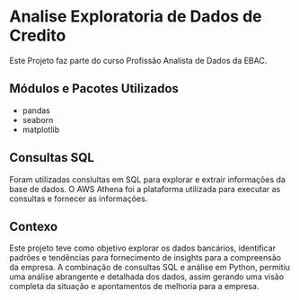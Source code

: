 # Analise Exploratoria de Dados de Credito

Este Projeto faz parte do curso Profissão Analista de Dados da EBAC.

## Módulos e Pacotes Utilizados
- pandas
- seaborn
- matplotlib

## Consultas SQL

Foram utilizadas conslultas em SQL para explorar e extrair informações da base de dados. O AWS Athena foi a plataforma utilizada para executar as consultas e fornecer as informações.

## Contexo

Este projeto teve como objetivo explorar os dados bancários, identificar padrões e tendências para fornecimento de insights para a compreensão da empresa. A combinação de consultas SQL e análise em Python, permitiu uma análise abrangente e detalhada dos dados, assim gerando uma visão completa da situação e apontamentos de melhoria para a empresa.

